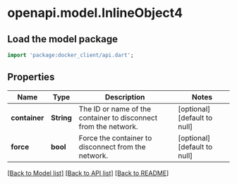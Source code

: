 # openapi.model.InlineObject4

## Load the model package
```dart
import 'package:docker_client/api.dart';
```

## Properties
Name | Type | Description | Notes
------------ | ------------- | ------------- | -------------
**container** | **String** | The ID or name of the container to disconnect from the network.  | [optional] [default to null]
**force** | **bool** | Force the container to disconnect from the network.  | [optional] [default to null]

[[Back to Model list]](../README.md#documentation-for-models) [[Back to API list]](../README.md#documentation-for-api-endpoints) [[Back to README]](../README.md)


